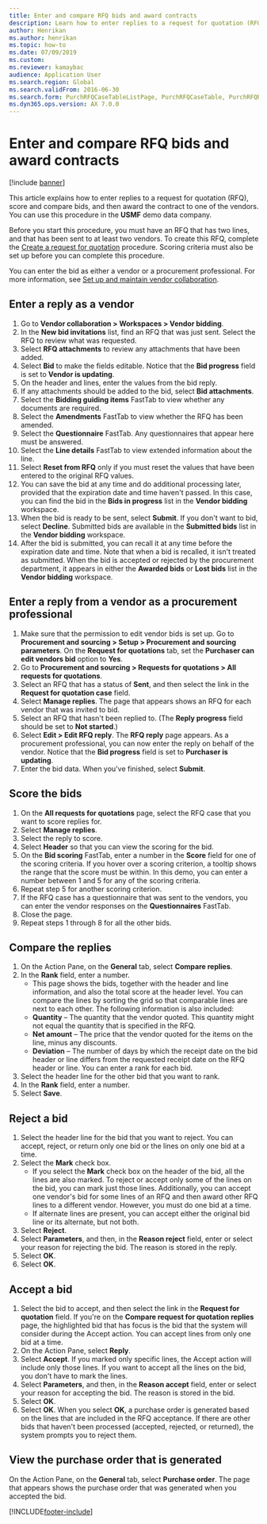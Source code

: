 ```yaml
--- 
title: Enter and compare RFQ bids and award contracts
description: Learn how to enter replies to a request for quotation (RFQ), score and compare bids, and then award the contract to one of the vendors.
author: Henrikan
ms.author: henrikan
ms.topic: how-to
ms.date: 07/09/2019
ms.custom:
ms.reviewer: kamaybac 
audience: Application User
ms.search.region: Global
ms.search.validFrom: 2016-06-30
ms.search.form: PurchRFQCaseTableListPage, PurchRFQCaseTable, PurchRFQReplyTable, PurchRFQCompare, PurchRFQEditLines, PurchRFQEditLinesParameters, PurchTable, PurchTablePart, PurchRFQCompareLinePrices, PurchRFQCompareRFQ
ms.dyn365.ops.version: AX 7.0.0 
---
```


# Enter and compare RFQ bids and award contracts

[!include [banner](../../includes/banner.md)]

This article explains how to enter replies to a request for quotation (RFQ), score and compare bids, and then award the contract to one of the vendors. You can use this procedure in the **USMF** demo data company.

Before you start this procedure, you must have an RFQ that has two lines, and that has been sent to at least two vendors. To create this RFQ, complete the [Create a request for quotation](create-request-quotation.md) procedure. Scoring criteria must also be set up before you can complete this procedure.

You can enter the bid as either a vendor or a procurement professional. For more information, see [Set up and maintain vendor collaboration](../set-up-maintain-vendor-collaboration.md).

## Enter a reply as a vendor

1. Go to **Vendor collaboration \> Workspaces \> Vendor bidding**.
2. In the **New bid invitations** list, find an RFQ that was just sent. Select the RFQ to review what was requested.
3. Select **RFQ attachments** to review any attachments that have been added.
4. Select **Bid** to make the fields editable. Notice that the **Bid progress** field is set to **Vendor is updating**.
5. On the header and lines, enter the values from the bid reply.
6. If any attachments should be added to the bid, select **Bid attachments**.
7. Select the **Bidding guiding items** FastTab to view whether any documents are required.
8. Select the **Amendments** FastTab to view whether the RFQ has been amended.
9. Select the **Questionnaire** FastTab. Any questionnaires that appear here must be answered.
10. Select the **Line details** FastTab to view extended information about the line.
11. Select **Reset from RFQ** only if you must reset the values that have been entered to the original RFQ values.
12. You can save the bid at any time and do additional processing later, provided that the expiration date and time haven't passed. In this case, you can find the bid in the **Bids in progress** list in the **Vendor bidding** workspace.
13. When the bid is ready to be sent, select **Submit**. If you don't want to bid, select **Decline**. Submitted bids are available in the **Submitted bids** list in the **Vendor bidding** workspace.  
14. After the bid is submitted, you can recall it at any time before the expiration date and time. Note that when a bid is recalled, it isn't treated as submitted. When the bid is accepted or rejected by the procurement department, it appears in either the **Awarded bids** or **Lost bids** list in the **Vendor bidding** workspace.  

## Enter a reply from a vendor as a procurement professional

1. Make sure that the permission to edit vendor bids is set up. Go to **Procurement and sourcing \> Setup \> Procurement and sourcing parameters**. On the **Request for quotations** tab, set the **Purchaser can edit vendors bid** option to **Yes**.
2. Go to **Procurement and sourcing \> Requests for quotations \> All requests for quotations**.
3. Select an RFQ that has a status of **Sent**, and then select the link in the **Request for quotation case** field.
4. Select **Manage replies**. The page that appears shows an RFQ for each vendor that was invited to bid.
5. Select an RFQ that hasn't been replied to. (The **Reply progress** field should be set to **Not started**.)
6. Select **Edit \> Edit RFQ reply**. The **RFQ reply** page appears. As a procurement professional, you can now enter the reply on behalf of the vendor. Notice that the **Bid progress** field is set to **Purchaser is updating**.  
7. Enter the bid data. When you've finished, select **Submit**.

## Score the bids

1. On the **All requests for quotations** page, select the RFQ case that you want to score replies for.
2. Select **Manage replies**.
3. Select the reply to score.
4. Select **Header** so that you can view the scoring for the bid.
5. On the **Bid scoring** FastTab, enter a number in the **Score** field for one of the scoring criteria. If you hover over a scoring criterion, a tooltip shows the range that the score must be within. In this demo, you can enter a number between 1 and 5 for any of the scoring criteria.  
6. Repeat step 5 for another scoring criterion.
7. If the RFQ case has a questionnaire that was sent to the vendors, you can enter the vendor responses on the **Questionnaires** FastTab.
8. Close the page.
9. Repeat steps 1 through 8 for all the other bids.

## Compare the replies

1. On the Action Pane, on the **General** tab, select **Compare replies**.
2. In the **Rank** field, enter a number.  
    - This page shows the bids, together with the header and line information, and also the total score at the header level. You can compare the lines by sorting the grid so that comparable lines are next to each other. The following information is also included:
    - **Quantity** – The quantity that the vendor quoted. This quantity might not equal the quantity that is specified in the RFQ.
    - **Net amount** – The price that the vendor quoted for the items on the line, minus any discounts.
    - **Deviation** – The number of days by which the receipt date on the bid header or line differs from the requested receipt date on the RFQ header or line. You can enter a rank for each bid.  
3. Select the header line for the other bid that you want to rank.
4. In the **Rank** field, enter a number.
5. Select **Save**.

## Reject a bid

1. Select the header line for the bid that you want to reject. You can accept, reject, or return only one bid or the lines on only one bid at a time.
2. Select the **Mark** check box.  
    - If you select the **Mark** check box on the header of the bid, all the lines are also marked. To reject or accept only some of the lines on the bid, you can mark just those lines. Additionally, you can accept one vendor's bid for some lines of an RFQ and then award other RFQ lines to a different vendor. However, you must do one bid at a time.  
    - If alternate lines are present, you can accept either the original bid line or its alternate, but not both.  
3. Select **Reject**.
4. Select **Parameters**, and then, in the **Reason reject** field, enter or select your reason for rejecting the bid. The reason is stored in the reply.  
5. Select **OK**.
6. Select **OK**.

## Accept a bid

1. Select the bid to accept, and then select the link in the **Request for quotation** field. If you're on the **Compare request for quotation replies** page, the highlighted bid that has focus is the bid that the system will consider during the Accept action. You can accept lines from only one bid at a time.  
2. On the Action Pane, select **Reply**.
3. Select **Accept**. If you marked only specific lines, the Accept action will include only those lines. If you want to accept all the lines on the bid, you don't have to mark the lines.  
4. Select **Parameters**, and then, in the **Reason accept** field, enter or select your reason for accepting the bid. The reason is stored in the bid.  
5. Select **OK**.
6. Select **OK**. When you select **OK**, a purchase order is generated based on the lines that are included in the RFQ acceptance. If there are other bids that haven't been processed (accepted, rejected, or returned), the system prompts you to reject them.  

## View the purchase order that is generated

On the Action Pane, on the **General** tab, select **Purchase order**. The page that appears shows the purchase order that was generated when you accepted the bid.


[!INCLUDE[footer-include](../../../includes/footer-banner.md)]